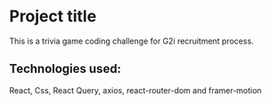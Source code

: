 # Project title

This is a trivia game coding challenge for G2i recruitment process.

## Technologies used:

React, Css, React Query, axios, react-router-dom and framer-motion
